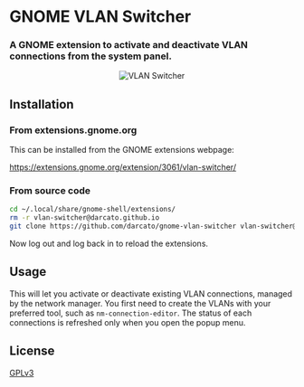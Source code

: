 # GNOME VLAN Switcher

### A GNOME extension to activate and deactivate VLAN connections from the system panel.

<p align="center">
    <img src="./vlan-switcher.jpg" alt="VLAN Switcher">
</p>

## Installation

### From extensions.gnome.org

This can be installed from the GNOME extensions webpage:

https://extensions.gnome.org/extension/3061/vlan-switcher/

### From source code

```bash
cd ~/.local/share/gnome-shell/extensions/
rm -r vlan-switcher@darcato.github.io
git clone https://github.com/darcato/gnome-vlan-switcher vlan-switcher@darcato.github.io
```

Now log out and log back in to reload the extensions.

## Usage

This will let you activate or deactivate existing VLAN connections, managed by the network manager. You first need to create the VLANs with your preferred tool, such as `nm-connection-editor`. The status of each connections is refreshed only when you open the popup menu.

## License

[GPLv3](http://www.gnu.org/licenses/gpl-3.0.en.html)
